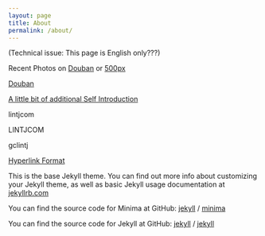 ```yaml
---
layout: page
title: About
permalink: /about/
---
```

(Technical issue: This page is English only???)  
  
Recent Photos on [Douban](https://www.douban.com/photos/album/1688450991/ "Douban") or [500px](https://500px.com/gclintj "500px")   
  
[Douban](https://www.douban.com/people/lintianjiao/ "lintianjiao,douban")      
  
  
[A little bit of additional Self Introduction](http://www.lintj.com/personal/2019/02/12/ZiLi.html "Extra")  
   
lintjcom  
  
LINTJCOM  
  
gclintj  
  
[Hyperlink Format](https://www.lintj.com "format lintj.com")    
  
This is the base Jekyll theme. You can find out more info about customizing your Jekyll theme, as well as basic Jekyll usage documentation at [jekyllrb.com](https://jekyllrb.com/)

You can find the source code for Minima at GitHub:
[jekyll][jekyll-organization] /
[minima](https://github.com/jekyll/minima)

You can find the source code for Jekyll at GitHub:
[jekyll][jekyll-organization] /
[jekyll](https://github.com/jekyll/jekyll)


[jekyll-organization]: https://github.com/jekyll
